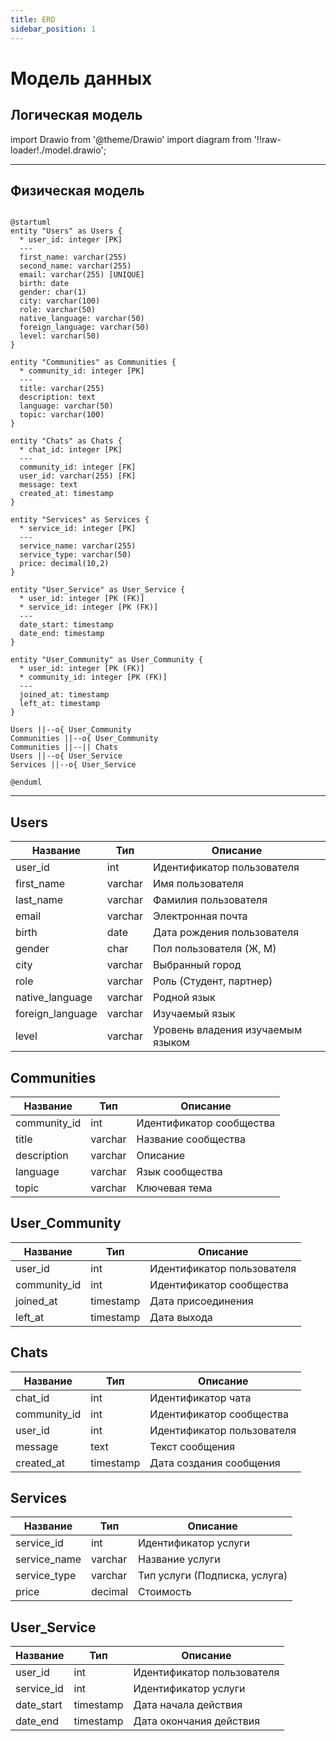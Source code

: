 ```yaml
---
title: ERD
sidebar_position: 1
---
```


# Модель данных

## Логическая модель

import Drawio from '@theme/Drawio'
import diagram from '!!raw-loader!./model.drawio';

<Drawio content={diagram} editable={false} />

---
## Физическая модель

```plantuml

@startuml
entity "Users" as Users {
  * user_id: integer [PK]
  ---
  first_name: varchar(255)
  second_name: varchar(255)
  email: varchar(255) [UNIQUE]
  birth: date
  gender: char(1)
  city: varchar(100)
  role: varchar(50) 
  native_language: varchar(50)
  foreign_language: varchar(50) 
  level: varchar(50)
}

entity "Communities" as Communities {
  * community_id: integer [PK]
  ---
  title: varchar(255)
  description: text
  language: varchar(50)
  topic: varchar(100)
}

entity "Chats" as Chats {
  * chat_id: integer [PK]
  ---
  community_id: integer [FK]
  user_id: varchar(255) [FK]
  message: text
  created_at: timestamp
}

entity "Services" as Services {
  * service_id: integer [PK]
  ---
  service_name: varchar(255)
  service_type: varchar(50)
  price: decimal(10,2)
}

entity "User_Service" as User_Service {
  * user_id: integer [PK (FK)]
  * service_id: integer [PK (FK)]
  ---
  date_start: timestamp
  date_end: timestamp
}

entity "User_Community" as User_Community {
  * user_id: integer [PK (FK)]
  * community_id: integer [PK (FK)]
  ---
  joined_at: timestamp
  left_at: timestamp
}

Users ||--o{ User_Community 
Communities ||--o{ User_Community 
Communities ||--|| Chats
Users ||--o{ User_Service 
Services ||--o{ User_Service 

@enduml

```
---
## Users

| Название         | Тип        | Описание                          |
| --------         | ---------- | --------------------------------- |
| user_id          | int        | Идентификатор пользователя        |
| first_name       | varchar    | Имя пользователя                  |
| last_name        | varchar    | Фамилия пользователя              |
| email            | varchar    | Электронная почта                 |
| birth            | date       | Дата рождения пользователя        |
| gender           | char       | Пол пользователя (Ж, М)           |
| city             | varchar    | Выбранный город                   |
| role             | varchar    | Роль (Студент, партнер)           | 
| native_language  | varchar    | Родной язык                       |
| foreign_language | varchar    | Изучаемый язык                    |
| level            | varchar    | Уровень владения изучаемым языком |

## Communities

| Название      | Тип     | Описание                 |
| --------      | ------- | ------------------------ |
| community_id  | int     | Идентификатор сообщества |
| title         | varchar | Название сообщества      |
| description   | varchar | Описание                 |
| language      | varchar | Язык сообщества          |
| topic         | varchar | Ключевая тема            |

## User_Community

| Название      | Тип       | Описание                   |
| --------      | ----------| ---------------------------|
| user_id       | int       | Идентификатор пользователя |
| community_id  | int       | Идентификатор сообщества   |
| joined_at     | timestamp | Дата присоединения         |
| left_at       | timestamp | Дата выхода                |

## Chats

| Название      | Тип       | Описание                   |
| --------      | ----------| ---------------------------|
| chat_id       | int       | Идентификатор чата         |
| community_id  | int       | Идентификатор сообщества   |
| user_id       | int       | Идентификатор пользователя |
| message       | text      | Текст сообщения            |
| created_at    | timestamp | Дата создания сообщения    |

## Services

| Название      | Тип     | Описание                      |
| --------      | ------- | ----------------------------- |
| service_id    | int     | Идентификатор услуги          |
| service_name  | varchar | Название услуги               |
| service_type  | varchar | Тип услуги (Подписка, услуга) |
| price         | decimal | Стоимость                     |

## User_Service

| Название      | Тип       | Описание                      |
| --------      | --------- | ----------------------------- |
| user_id       | int       | Идентификатор пользователя    |
| service_id    | int       | Идентификатор услуги          |
| date_start    | timestamp | Дата начала действия          |
| date_end      | timestamp | Дата окончания действия       |


